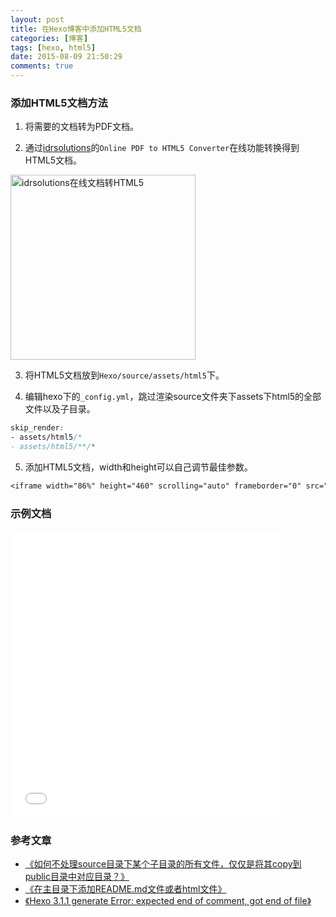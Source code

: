 ```yaml
---
layout: post
title: 在Hexo博客中添加HTML5文档
categories: [博客]
tags: [hexo, html5]
date: 2015-08-09 21:50:29
comments: true
---
```


### 添加HTML5文档方法

1. 将需要的文档转为PDF文档。

2. 通过[idrsolutions](https://www.idrsolutions.com/online-pdf-to-html5-converter/)的`Online PDF to HTML5 Converter`在线功能转换得到HTML5文档。
<!--more-->
<img src="{{ site.url }}/assets/blogImg/idrsolutions_doc_html5.png" width="296" alt="idrsolutions在线文档转HTML5"/>

3. 将HTML5文档放到`Hexo/source/assets/html5`下。

4. 编辑hexo下的`_config.yml`，跳过渲染source文件夹下assets下html5的全部文件以及子目录。
~~~css
skip_render:
- assets/html5/*
- assets/html5/**/*
~~~

5. 添加HTML5文档，width和height可以自己调节最佳参数。
~~~css
<iframe width="86%" height="460" scrolling="auto" frameborder="0" src="HTML5网页地址"></iframe>
~~~

### 示例文档
<iframe width="86%" height="460" scrolling="auto" frameborder="0" src="{{ site.url }}/assets/html5/pic_prepare/index.html"></iframe>

### 参考文章
* [《如何不处理source目录下某个子目录的所有文件，仅仅是将其copy到public目录中对应目录？》](https://github.com/hexojs/hexo/issues/1146)
* [《在主目录下添加README.md文件或者html文件》](https://xuanwo.org/2014/08/14/hexo-usual-problem/#u5728_u4E3B_u76EE_u5F55_u4E0B_u6DFB_u52A0README-md_u6587_u4EF6_u6216_u8005html_u6587_u4EF6)
* [《Hexo 3.1.1 generate Error: expected end of comment, got end of file》](https://github.com/hexojs/hexo/issues/1604)

